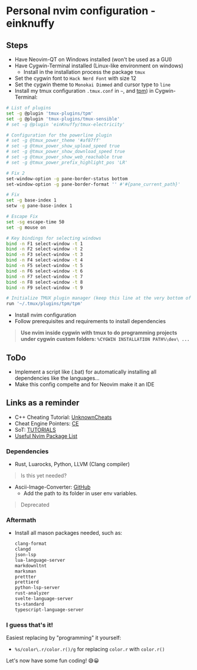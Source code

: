 #  Personal nvim configuration - einknuffy

## Steps

- Have Neovim-QT on Windows installed (won't be used as a GUI)
- Have Cygwin-Terminal installed (Linux-like environment on windows)
  - Install in the installation process the package `tmux`
- Set the cygwin font to `Hack Nerd Font` with size 12
- Set the cygwin theme to `Monokai Dimmed` and cursor type to `line`
- Install my tmux configuration `.tmux.conf` in `~`, and [tpm](https://github.com/tmux-plugins/tpm?tab=readme-ov-file#installation)) in Cygwin-Terminal:
```bash
# List of plugins
set -g @plugin 'tmux-plugins/tpm'
set -g @plugin 'tmux-plugins/tmux-sensible'
# set -g @plugin 'einKnuffy/tmux-electricity'

# Configuration for the powerline plugin
# set -g @tmux_power_theme '#af87ff'
# set -g @tmux_power_show_upload_speed true
# set -g @tmux_power_show_download_speed true
# set -g @tmux_power_show_web_reachable true
# set -g @tmux_power_prefix_highlight_pos 'LR'

# Fix 2
set-window-option -g pane-border-status bottom
set-window-option -g pane-border-format '' #'#{pane_current_path}'

# Fix
set -g base-index 1
setw -g pane-base-index 1

# Escape Fix
set -sg escape-time 50
set -g mouse on

# Key bindings for selecting windows
bind -n F1 select-window -t 1
bind -n F2 select-window -t 2
bind -n F3 select-window -t 3
bind -n F4 select-window -t 4
bind -n F5 select-window -t 5
bind -n F6 select-window -t 6
bind -n F7 select-window -t 7
bind -n F8 select-window -t 8
bind -n F9 select-window -t 9

# Initialize TMUX plugin manager (keep this line at the very bottom of tmux.conf)
run '~/.tmux/plugins/tpm/tpm'
```

- Install nvim configuration
- Follow prerequisites and requirements to install dependencies

> **Use nvim inside cygwin with tmux to do programming projects under cygwin custom folders:   `%CYGWIN INSTALLATION PATH%\dev\ ...`**

## ToDo

- Implement a script like (.bat) for automatically installing all dependencies like the languages...
- Make this config compelte and for Neovim make it an IDE

## Links as a reminder

- C++ Cheating Tutorial: [UnknownCheats](https://www.unknowncheats.me/forum/c-and-c-/113642-useful-gamehacking-programming-threads-mega-thread.html)
- Cheat Engine Pointers: [CE](https://www.unknowncheats.me/forum/programming-for-beginners/110375-cheat-engine-finding-base-address-pointer-scan.html)
- SoT: [TUTORIALS](https://www.unknowncheats.me/forum/sea-of-thieves/436708-sea-thieves-complete-hack-tool-list.html)
- [Useful Nvim Package List](https://github.com/rockerBOO/awesome-neovim)

### Dependencies

- Rust, Luarocks, Python, LLVM (Clang compiler)

> Is this yet needed?
- Ascii-Image-Converter: [GitHub](https://github.com/TheZoraiz/ascii-image-converter#windows)
  - Add the path to its folder in user env variables.

> Deprecated
### Aftermath

- Install all mason packages needed, such as:
  ```txt
  clang-format
  clangd
  json-lsp
  lua-language-server
  markdownltnt
  marksman
  prettter
  prettierd
  python-lsp-server
  rust-analyzer
  svelte-language-server
  ts-standard
  typescript-language-server
  ```

### I guess that's it!

Easiest replacing by "programming" it yourself:

- `%s/color\.r/color.r()/g` for replacing `color.r` with `color.r()`

Let's now have some fun coding! 😅😀

